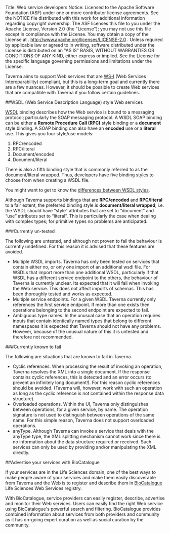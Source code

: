 Title:     Web service developers
Notice:    Licensed to the Apache Software Foundation (ASF) under one
           or more contributor license agreements.  See the NOTICE file
           distributed with this work for additional information
           regarding copyright ownership.  The ASF licenses this file
           to you under the Apache License, Version 2.0 (the
           "License"); you may not use this file except in compliance
           with the License.  You may obtain a copy of the License at
           .
             http://www.apache.org/licenses/LICENSE-2.0
           .
           Unless required by applicable law or agreed to in writing,
           software distributed under the License is distributed on an
           "AS IS" BASIS, WITHOUT WARRANTIES OR CONDITIONS OF ANY
           KIND, either express or implied.  See the License for the
           specific language governing permissions and limitations
           under the License.

Taverna aims to support Web services that are
   [WS-I](http://www.ws-i.org/Profiles/BasicProfile-1.1-2004-08-24.html) (Web Services Interoparability) compliant,
   but this is a long-term goal and currently there are a few nuances.
However, it should be possible to create Web services that are compatible with Taverna if you follow certain guidelines.

##WSDL (Web Service Description Language) style Web services

[WSDL](/documentation/glossary#wsdl) binding describes how the Web service is bound to a messaging protocol;
   particularly the SOAP messaging protocol.
A WSDL SOAP binding can be either a **Remote Procedure Call (RPC)** style binding or a **document** style binding.
A SOAP binding can also have an **encoded** use or a **literal** use.
This gives you four style/use models:

 1. RPC/encoded
 2. RPC/literal
 3. Document/encoded
 4. Document/literal

There is also a fifth binding style that is commonly referred to as the document/literal wrapped.
Thus, developers have five binding styles to choose from when creating a WSDL file.

You might want to get to know the
[differences between WSDL styles](http://www.ibm.com/developerworks/library/ws-whichwsdl/).

Although Taverna supports bindings that are **RPC/encoded** and **RPC/literal** to a fair extent,
   the preferred binding style is **document/literal wrapped**,
   i.e. the WSDL should have “style” attributes that are set to “document” and “use” attributes set to “literal”.
This is particularly the case when dealing with complex types; for primitive types no problems are anticipated.

###Currently un-tested

The following are untested, and although not proven to fail the behaviour is currently undefined.
For this reason it is advised that these features are avoided.

 - Multiple WSDL imports.
   Taverna has only been tested on services that contain either no, or only one import of an additional wsdl file.
   For WSDLs that import more than one additional WSDL, particularly if that WSDL has a different service endpoint to the others,
     the behaviour of Taverna is currently unclear.
   Its expected that it will fail when invoking the Web service.
   This does not affect imports of schemas.
   This has been thoroughly tested and works as expected.
 - Multiple service endpoints. For a given WSDL Taverna currently only references the first service endpoint.
   If more than one exists then operations belonging to the second endpoint are expected to fail.
 - Ambiguous type names.
   In the unusual case that an operation requires inputs that contain identically named types
      that belong to different namespaces it is expected that Taverna should not have any problems.
   However, because of the unusual nature of this it is untested and therefore not recommended.

###Currently known to fail

The following are situations that are known to fail in Taverna.

 - Cyclic references.
   When processing the result of invoking an operation, Taverna resolves the XML into a single document.
   If the response contains cyclic references, this is detected and an error occurs (to prevent an infinitely long document!).
   For this reason cyclic references should be avoided.
   (Taverna will, however,
      work with such an operation as long as the cyclic reference is not contained within the response data structure).
 - Overloaded operations. Within the UI,
      Taverna only distinguishes between operations, for a given service, by name.
   The operation signature is not used to distinguish between operations of the same name.
   For this simple reason, Taverna does not support overloaded operations.
 - anyType.
   Although Taverna can invoke a service that deals with the anyType type,
      the XML splitting mechanism cannot work since there is no information about the data structure required or received.
   Such services can only be used by providing and/or manipulating the XML directly.

##Advertise your services with BioCatalogue

If your services are in the Life Sciences domain,
   one of the best ways to make people aware of your services and make them easily discoverable from Taverna and
      the Web is to register and describe them in [BioCatalogue](http://www.biocatalogue.org/)
      Life Sciences Web Services registry.

With BioCatalogue, service providers can easily register, describe, advertise and monitor their Web services.
   Users can easily find the right Web service using BioCatalogue's powerful search and filtering.
BioCatalogue provides combined information about services from both providers and community
   as it has on-going expert curation as well as social curation by the community.
